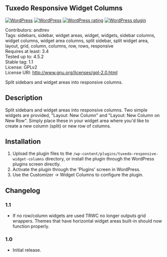 Tuxedo Responsive Widget Columns
--------------------------------

[![WordPress](https://img.shields.io/wordpress/plugin/dt/tuxedo-responsive-widget-columns.svg?maxAge=600)](https://wordpress.org/plugins/tuxedo-responsive-widget-columns/)
[![WordPress](https://img.shields.io/wordpress/v/tuxedo-responsive-widget-columns.svg?maxAge=600)](https://wordpress.org/plugins/tuxedo-responsive-widget-columns/)
[![WordPress rating](https://img.shields.io/wordpress/plugin/r/tuxedo-responsive-widget-columns.svg?maxAge=600)](https://wordpress.org/plugins/tuxedo-responsive-widget-columns/)
[![WordPress plugin](https://img.shields.io/wordpress/plugin/v/tuxedo-responsive-widget-columns.svg?maxAge=600)](https://wordpress.org/plugins/tuxedo-responsive-widget-columns/)

Contributors: andtrev  
Tags: sidebars, sidebar, widget areas, widget, widgets, sidebar columns, widget columns, widget area columns, split sidebar, split widget area, layout, grid, column, columns, row, rows, responsive  
Requires at least: 3.4  
Tested up to: 4.5.2  
Stable tag: 1.1  
License: GPLv2  
License URI: http://www.gnu.org/licenses/gpl-2.0.html

Split sidebars and widget areas into responsive columns.

Description
-----------

Split sidebars and widget areas into responsive columns. Two simple widgets are provided, "Layout: New Column" and "Layout: New Column on New Row".
Simply place these in your widget area where you'd like to create a new column (split) or new row of columns.

Installation
------------

1. Upload the plugin files to the `/wp-content/plugins/tuxedo-responsive-widget-columns` directory, or install the plugin through the WordPress plugins screen directly.
2. Activate the plugin through the 'Plugins' screen in WordPress.
3. Use the Customizer -> Widget Columns to configure the plugin.

Changelog
---------

### 1.1
* If no row/column widgets are used TRWC no longer outputs grid wrappers. Themes that have horizontal widget areas built-in should now function properly.

### 1.0
* Initial release.